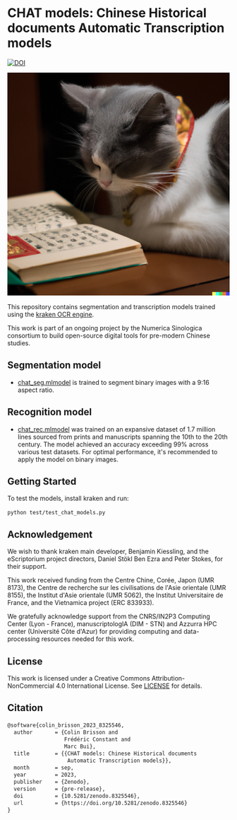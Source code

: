 # CHAT models: Chinese Historical documents Automatic Transcription models

[![DOI](https://zenodo.org/badge/DOI/10.5281/zenodo.8325546.svg)](https://doi.org/10.5281/zenodo.8325546)

![Reading Cat](./assets/reading_cat.png)

This repository contains segmentation and transcription models trained using the [kraken OCR engine](https://github.com/mittagessen/kraken).

This work is part of an ongoing project by the Numerica Sinologica consortium to build open-source digital tools for pre-modern Chinese studies.

## Segmentation model

- [chat_seg.mlmodel](./models/chat_seg.mlmodel) is trained to segment binary images with a 9:16 aspect ratio.

## Recognition model

- [chat_rec.mlmodel](./models/chat_rec.mlmodel) was trained on an expansive dataset of 1.7 million lines sourced from prints and manuscripts spanning the 10th to the 20th century. The model achieved an accuracy exceeding 99% across various test datasets. For optimal performance, it's recommended to apply the model on binary images.

## Getting Started

To test the models, install kraken and run:

`python test/test_chat_models.py`

## Acknowledgement

We wish to thank kraken main developer, Benjamin Kiessling, and the eScriptorium project directors, Daniel Stökl Ben Ezra and Peter Stokes, for their support.

This work received funding from the Centre Chine, Corée, Japon (UMR 8173), the Centre de recherche sur les civilisations de l'Asie orientale (UMR 8155), the Institut d'Asie orientale (UMR 5062), the Institut Universitaire de France, and the Vietnamica project (ERC 833933).

We gratefully acknowledge support from the CNRS/IN2P3 Computing Center (Lyon - France), manuscriptologIA (DIM - STN) and Azzurra HPC center (Université Côte d'Azur) for providing computing and data-processing resources needed for this work.

## License

This work is licensed under a Creative Commons Attribution-NonCommercial 4.0 International License. See [LICENSE](./LICENCE) for details.

## Citation

```
@software{colin_brisson_2023_8325546,
  author       = {Colin Brisson and
                  Frédéric Constant and
                  Marc Bui},
  title        = {{CHAT models: Chinese Historical documents 
                   Automatic Transcription models}},
  month        = sep,
  year         = 2023,
  publisher    = {Zenodo},
  version      = {pre-release},
  doi          = {10.5281/zenodo.8325546},
  url          = {https://doi.org/10.5281/zenodo.8325546}
}
```
